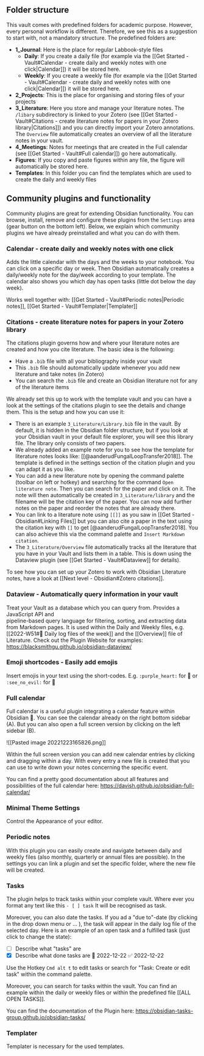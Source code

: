 ## Folder structure
This vault comes with predefined folders for academic purpose. However, every personal workflow is different. Therefore, we see this as a suggestion to start with, not a mandatory structure. 
The predefined folders are:
- **1_Journal**: Here is the place for regular Labbook-style files
	- **Daily**: If you create a daily file (for example via the [[Get Started - Vault#Calendar - create daily and weekly notes with one click|Calendar]]) it will be stored here.
	- **Weekly**: If you create a weekly file (for example via the [[Get Started - Vault#Calendar - create daily and weekly notes with one click|Calendar]]) it will be stored here.
- **2_Projects**: This is the place for organising and storing files of your projects
- **3_Literature**: Here you store and manage your literature notes. The `/libary` subdirectory is linked to your Zotero (see [[Get Started - Vault#Citations - create literature notes for papers in your Zotero library|Citations]]) and you can directly import your Zotero annotations. The `Overview` file automatically creates an overview of all the literature notes in your vault.
- **4_Meetings**: Notes for meetings that are created in the Full calendar (see [[Get Started - Vault#Full calendar]]) go here automatically.
- **Figures**: If you copy and paste figures within any file, the figure will automatically be stored here. 
- **Templates**: In this folder you can find the templates which are used to create the daily and weekly files

## Community plugins and functionality

Community plugins are great for extending Obsidian functionality. You can browse, install, remove and configure these plugins from the `Settings` area (gear button on the bottom left). Below, we explain which community plugins we have already preinstalled and what you can do with them.

### Calendar - create daily and weekly notes with one click

Adds the little calendar with the days and the weeks to your notebook. You can click on a specific day or week. Then Obsidian automatically creates a daily/weekly note for the day/week according to your template. The calendar also shows you which day has open tasks (little dot below the day week).

Works well together with: [[Get Started - Vault#Periodic notes|Periodic notes]], [[Get Started - Vault#Templater|Templater]]

### Citations - create literature notes for papers in your Zotero library

The citations plugin governs how and where your literature notes are created and how you cite literature. The basic idea is the following:

- Have a `.bib` file with all your bibliography inside your vault
- This `.bib` file should automatically update whenever you add new literature and take notes (in Zotero)
- You can search the `.bib` file and create an Obsidian literature not for any of the literature items

We already set this up to work with the template vault and you can have a look at the settings of the citations plugin to see the details and change them. This is the setup and how you can use it:

- There is an example `3_Literature/Library.bib` file in the vault. By default, it is hidden in the Obsidian folder structure, but if you look at your Obsidian vault in your default file explorer, you will see this library file. The library only consists of two papers.
- We already added an example note for you to see how the template for literature notes looks like: [[@aanderudFungalLoopTransfer2018]]. The template is defined in the settings section of the citation plugin and you can adapt it as you like.
- You can add a new literature note by opening the command palette (toolbar on left or hotkey) and searching for the command `Open literature note`. Then you can search for the paper and click on it. The note will then automatically be created in `3_Literature/library` and the filename will be the citation key of the paper. You can now add further notes on the paper and reorder the notes that are already there. 
- You can link to a literature note using `[[]]` as you saw in [[Get Started - Obsidian#Linking Files]] but you can also cite a paper in the text using the citation key with `[]` to get [@aanderudFungalLoopTransfer2018]. You can also achieve this via the command palette and `Insert Markdown citation`.
- The `3_Literature/Overview` file automatically tracks all the literature that you have in your Vault and lists them in a table. This is down using the Dataview plugin (see [[Get Started - Vault#Dataview]] for details).

To see how you can set up your Zotero to work with Obsidian Literature notes, have a look at [[Next level - Obsidian#Zotero citations]].

### Dataview - Automatically query information in your vault

Treat your Vault as a database which you can query from. Provides a JavaScript API and  
pipeline-based query language for filtering, sorting, and extracting data from Markdown pages. 
It is used within the Daily and Weekly files, e.g. [[2022-W51#🌴 Daily log files of the week]] and the [[Overview]] file of Literature.
Check out the Plugin Website for examples: https://blacksmithgu.github.io/obsidian-dataview/ 

### Emoji shortcodes - Easily add emojis

Insert emojis in your text using the short-codes. E.g. `:purple_heart:` for 💜 or `:see_no_evil:` for 🙈

### Full calendar

Full calendar is a useful plugin integrating a calendar feature within Obsidian 📆. You can see the calendar already on the right bottom sidebar (A). But you can also open a full screen version by clicking on the left sidebar (B).

![[Pasted image 20221223165826.png]]

Within the full screen version you can add new calendar entries by clicking and dragging within a day. With every entry a new file is created that you can use to write down your notes concerning the specific event. 

You can find a pretty good documentation about all features and possibilities of the full calendar here: https://davish.github.io/obsidian-full-calendar/ 

### Minimal Theme Settings
Control the Appearance of your editor.

### Periodic notes
With this plugin you can easily create and navigate between daily and weekly files (also monthly, quarterly or annual files are possible). 
In the settings you can link a plugin and set the specific folder, where the new file will be created. 

### Tasks
The plugin helps to track tasks within your complete vault. Where ever you format any text like this 
``- [ ] task``
It will be recognised as task. 

Moreover, you can also date the tasks. If you ad a "due to"-date (by clicking in the drop down menu or ... ), the task will appear in the daily log file of the selected day. Here is an example of an open task and a fulfilled task (just click to change the state): 
- [ ] Describe what "tasks" are
- [x] Describe what done tasks are 📅 2022-12-22 ✅ 2022-12-22

Use the Hotkey `Cmd alt t` to edit tasks or search for "Task: Create or edit task" within the command palette. 

Moreover, you can search for tasks within the vault. You can find an example within the daily or weekly files or within the predefined file [[ALL OPEN TASKS]]. 

You can find the documentation of the Plugin here: https://obsidian-tasks-group.github.io/obsidian-tasks/ 

### Templater
Templater is necessary for the used templates. 


